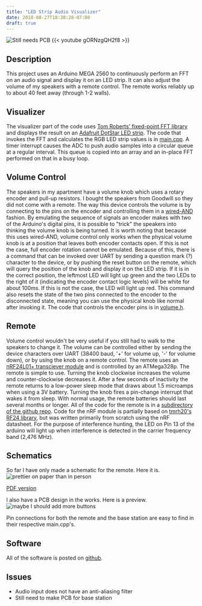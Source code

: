 ```yaml
---
title: "LED Strip Audio Visualizer"
date: 2018-08-27T18:38:28-07:00
draft: true
---
```


![Still needs PCB](https://i.imgur.com/kyTvX4Y.jpg)
{{< youtube gORNzgQH2f8 >}}

Description
-----------
This project uses an Arduino MEGA 2560 to continuously perform an FFT on an audio signal and display it on an LED strip. It can also adjust the volume of my speakers with a remote control. The remote works reliably up to about 40 feet away (through 1-2 walls). 

Visualizer
----------
The visualizer part of the code uses [Tom Roberts' fixed-point FFT library](https://forum.arduino.cc/index.php?topic=38153.0) and displays the result on an [Adafruit DotStar LED strip](https://www.adafruit.com/product/2239?length=1). The code that invokes the FFT and calculates the RGB LED strip values is in [main.cpp](https://github.com/aaronschraner/soundstrip/blob/master/main.cpp). A timer interrupt causes the ADC to push audio samples into a circular queue at a regular interval. This queue is copied into an array and an in-place FFT performed on that in a busy loop. 

Volume Control
--------------
The speakers in my apartment have a volume knob which uses a rotary encoder and pull-up resistors. I bought the speakers from Goodwill so they did not come with a remote. The way this device controls the volume is by connecting to the pins on the encoder and controlling them in a [wired-AND](https://en.wikipedia.org/wiki/Wired_logic_connection#The_wired_AND_connection) fashion. By emulating the sequence of signals an encoder makes with two of the Arduino's digital pins, it is possible to "trick" the speakers into thinking the volume knob is being turned. 
It is worth noting that because this uses wired-AND, volume control only works when the physical volume knob is at a position that leaves both encoder contacts open. If this is not the case, full encoder rotation cannot be emulated. Because of this, there is a command that can be invoked over UART by sending a question mark (?) character to the device, or by pushing the reset button on the remote, which will query the position of the knob and display it on the LED strip. If it is in the correct position, the leftmost LED will light up green and the two LEDs to the right of it (indicating the encoder contact logic levels) will be white for about 100ms. If this is not the case, the LED will light up red. This command also resets the state of the two pins connected to the encoder to the disconnected state, meaning you can use the physical knob like normal after invoking it. The code that controls the encoder pins is in [volume.h](https://github.com/aaronschraner/soundstrip/blob/master/volume.h). 

Remote
------
Volume control wouldn't be very useful if you still had to walk to the speakers to change it. The volume can be controlled either by sending the device characters over UART (38400 baud, '+' for volume up, '-' for volume down), or by using the knob on a remote control. The remote uses an [nRF24L01+ transciever module](https://www.amazon.com/Makerfire-Arduino-NRF24L01-Wireless-Transceiver/dp/B00O9O868G/) and is controlled by an ATMega328p. 
The remote is simple to use. Turning the knob clockwise increases the volume and counter-clockwise decreases it. After a few seconds of inactivity the remote returns to a low-power sleep mode that draws about 1.5 microamps when using a 3V battery. Turning the knob fires a pin-change interrupt that wakes it from sleep. With normal usage, the remote batteries should last several months or longer. All of the code for the remote is in a [subdirectory of the github repo](https://github.com/aaronschraner/soundstrip/tree/master/remote). Code for the nRF module is partially based on [tmrh20's RF24 library](https://github.com/nRF24/RF24), but was written primarily from scratch using the nRF datasheet. For the purpose of interference hunting, the LED on Pin 13 of the arduino will light up when interference is detected in the carrier frequency band (2,476 MHz). 

Schematics
---------
So far I have only made a schematic for the remote. Here it is. 
![prettier on paper than in person](/ss_remote_schematic.png)

[PDF version](/ss_remote_schematic.pdf)

I also have a PCB design in the works. Here is a preview.
![maybe I should add more buttons](/ss_remote_pcb_preview.png)

Pin connections for both the remote and the base station are easy to find in their respective main.cpp's.


Software
--------
All of the software is posted on [github](https://github.com/aaronschraner/soundstrip).


Issues
------

* Audio input does not have an anti-aliasing filter
* Still need to make PCB for base station

